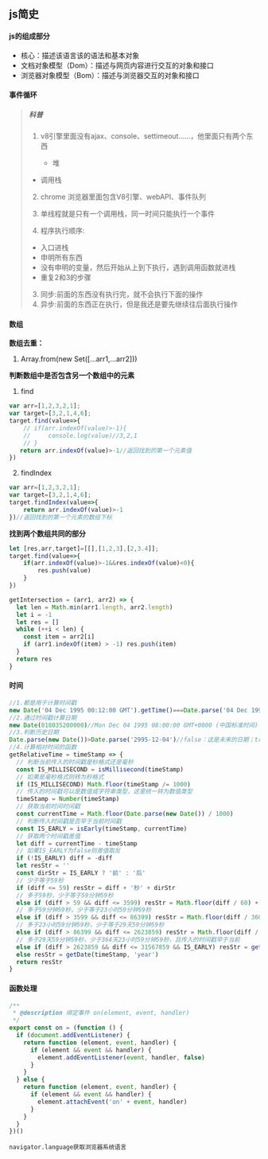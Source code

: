 ## js简史

#### js的组成部分

+ 核心：描述该语言该的语法和基本对象
+ 文档对象模型（Dom）：描述与网页内容进行交互的对象和接口
+ 浏览器对象模型（Bom）：描述与浏览器交互的对象和接口
####  事件循环

> ##### **科普**
>
> 1. v8引擎里面没有ajax、console、settimeout……，他里面只有两个东西
>
>       + 堆
>
> + 调用栈
>
> 2. chrome 浏览器里面包含V8引擎、webAPI、事件队列
>
> 3. 单线程就是只有一个调用栈，同一时间只能执行一个事件
> 4. 程序执行顺序:
>
> + 入口进栈
> + 申明所有东西
> + 没有申明的变量，然后开始从上到下执行，遇到调用函数就进栈
> + 重复2和3的步骤
>
> 3. 同步:前面的东西没有执行完，就不会执行下面的操作
> 4. 异步:前面的东西正在执行，但是我还是要先继续往后面执行操作




#### 数组

**数组去重：**

1. Array.from(new Set([...arr1,...arr2]))

**判断数组中是否包含另一个数组中的元素**
1. find
```js
var arr=[1,2,3,2,1];
var target=[3,2,1,4,6];
target.find(value=>{
    // if(arr.indexOf(value)>-1){
    //     console.log(value)//3,2,1
    // }
   return arr.indexOf(value)>-1//返回找到的第一个元素值
})
```
2. findIndex
```js
var arr=[1,2,3,2,1];
var target=[3,2,1,4,6];
target.findIndex(value=>{
    return arr.indexOf(value)>-1
})//返回找到的第一个元素的数组下标
```

**找到两个数组共同的部分**
```js
let [res,arr,target]=[[],[1,2,3],[2,3.4]];
target.find(value=>{
    if(arr.indexOf(value)>-1&&res.indexOf(value)<0){
        res.push(value)
    }
})
```
```js
getIntersection = (arr1, arr2) => {
  let len = Math.min(arr1.length, arr2.length)
  let i = -1
  let res = []
  while (++i < len) {
    const item = arr2[i]
    if (arr1.indexOf(item) > -1) res.push(item)
  }
  return res
}
```

#### 时间
```js
//1.都是用于计算时间戳
new Date('04 Dec 1995 00:12:00 GMT').getTime()===Date.parse('04 Dec 1995 00:12:00 GMT')===Date.parse('1995-12-04')
//2.通过时间戳计算日期
new Date(818035200000)//Mon Dec 04 1995 08:00:00 GMT+0800 (中国标准时间)
//3.判断历史日期
Date.parse(new Date())>Date.parse('2995-12-04')//false：这是未来的日期；true表示这是历史日期（包含今日）
//4.计算相对时间的函数
getRelativeTime = timeStamp => {
  // 判断当前传入的时间戳是秒格式还是毫秒
  const IS_MILLISECOND = isMillisecond(timeStamp)
  // 如果是毫秒格式则转为秒格式
  if (IS_MILLISECOND) Math.floor(timeStamp /= 1000)
  // 传入的时间戳可以是数值或字符串类型，这里统一转为数值类型
  timeStamp = Number(timeStamp)
  // 获取当前时间时间戳
  const currentTime = Math.floor(Date.parse(new Date()) / 1000)
  // 判断传入时间戳是否早于当前时间戳
  const IS_EARLY = isEarly(timeStamp, currentTime)
  // 获取两个时间戳差值
  let diff = currentTime - timeStamp
  // 如果IS_EARLY为false则差值取反
  if (!IS_EARLY) diff = -diff
  let resStr = ''
  const dirStr = IS_EARLY ? '前' : '后'
  // 少于等于59秒
  if (diff <= 59) resStr = diff + '秒' + dirStr
  // 多于59秒，少于等于59分钟59秒
  else if (diff > 59 && diff <= 3599) resStr = Math.floor(diff / 60) + '分钟' + dirStr
  // 多于59分钟59秒，少于等于23小时59分钟59秒
  else if (diff > 3599 && diff <= 86399) resStr = Math.floor(diff / 3600) + '小时' + dirStr
  // 多于23小时59分钟59秒，少于等于29天59分钟59秒
  else if (diff > 86399 && diff <= 2623859) resStr = Math.floor(diff / 86400) + '天' + dirStr
  // 多于29天59分钟59秒，少于364天23小时59分钟59秒，且传入的时间戳早于当前
  else if (diff > 2623859 && diff <= 31567859 && IS_EARLY) resStr = getDate(timeStamp)
  else resStr = getDate(timeStamp, 'year')
  return resStr
}

```

#### 函数处理
```js
/**
 * @description 绑定事件 on(element, event, handler)
 */
export const on = (function () {
  if (document.addEventListener) {
    return function (element, event, handler) {
      if (element && event && handler) {
        element.addEventListener(event, handler, false)
      }
    }
  } else {
    return function (element, event, handler) {
      if (element && event && handler) {
        element.attachEvent('on' + event, handler)
      }
    }
  }
})()
```
`navigator.language获取浏览器系统语言`
